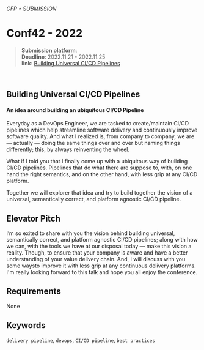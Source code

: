 ###### CFP • SUBMISSION
# Conf42 - 2022


> **Submission platform**: <br>
> **Deadline**: 2022.11.21 - 2022.11.25<br>
> **link**: [Building Universal CI/CD Pipelines](https://www.conf42.com/DevSecOps_2022_Lionel_Lonkap_Tsamba_building_universal_cicd_pipelines)

<br>

## Building Universal CI/CD Pipelines
#### An idea around building an ubiquitous CI/CD Pipeline

Everyday as a DevOps Engineer, we are tasked to create/maintain CI/CD pipelines which help streamline software delivery and continuously improve software quality. And what I realized is, from company to company, we are — actually — doing the same things over and over but naming things differently; this, by always reinventing the wheel. 

What if I told you that I finally come up with a ubiquitous way of building CI/CD pipelines. Pipelines that do what there are suppose to, with, on one hand the right semantics, and on the other hand, with less grip at any CI/CD platform.

Together we will explorer that idea and try to build together the vision of a universal, semantically correct, and platform agnostic CI/CD pipeline.

## Elevator Pitch 

I’m so exited to share with you the vision behind building universal, semantically correct, and platform agnostic CI/CD pipelines; along with how we can, with the tools we have at our disposal today — make this vision a reality. Though, to ensure that your company is aware and have a better understanding of your value delivery chain. And, I will discuss with you some waysto  improve it with less grip at any continuous delivery platforms.
I'm really looking forward to this talk and hope you all enjoy the conference.


## Requirements

None

## Keywords

`delivery pipeline`, `devops`, `CI/CD pipeline`, `best practices`
